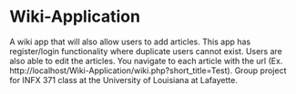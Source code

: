 # Wiki-Application
A wiki app that will also allow users to add articles. This app has register/login functionality where duplicate users cannot exist. Users are also able to edit the articles. You navigate to each article with the url (Ex. http://localhost/Wiki-Application/wiki.php?short_title=Test). 
Group project for INFX 371 class at the University of Louisiana at Lafayette.
